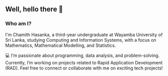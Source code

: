 ## Well, hello there 👋

### Who am I?

I'm Chamith Hasanka, a third-year undergraduate at Wayamba University of Sri Lanka, studying Computing and Information Systems, with a focus on Mathematics, Mathematical Modelling, and Statistics.

💻 I’m passionate about programming, data analysis, and problem-solving.
Currently, I’m working on projects related to Rapid Application Development (RAD).
Feel free to connect or collaborate with me on exciting tech projects!

<!--
**Chamith-Hasanka/Chamith-Hasanka** is a ✨ _special_ ✨ repository because its `README.md` (this file) appears on your GitHub profile.

Here are some ideas to get you started:

- 🔭 I’m currently working on ...
- 🌱 I’m currently learning ...
- 👯 I’m looking to collaborate on ...
- 🤔 I’m looking for help with ...
- 💬 Ask me about ...
- 📫 How to reach me: ...
- 😄 Pronouns: ...
- ⚡ Fun fact: ...
-->

